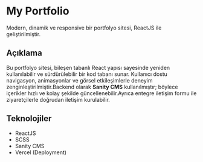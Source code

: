 # My Portfolio

Modern, dinamik ve responsive bir portfolyo sitesi, ReactJS ile geliştirilmiştir.

## Açıklama

Bu portfolyo sitesi, bileşen tabanlı React yapısı sayesinde yeniden kullanılabilir ve sürdürülebilir bir kod tabanı sunar. Kullanıcı dostu navigasyon, animasyonlar ve görsel etkileşimlerle deneyim zenginleştirilmiştir.Backend olarak **Sanity CMS** kullanılmıştır; böylece içerikler hızlı ve kolay şekilde güncellenebilir.Ayrıca entegre iletişim formu ile ziyaretçilerle doğrudan iletişim kurulabilir.

## Teknolojiler

- ReactJS  
- SCSS  
- Sanity CMS  
- Vercel (Deployment)

  


   
